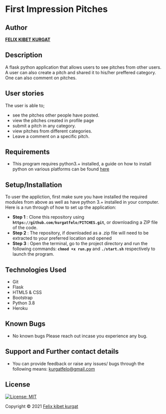 # First Impression Pitches

## Author

[**FELIX KIBET KURGAT**](https://github.com/kurgatfelo)

## Description

A flask python application that allows users to see pitches from other users. A user can also create a pitch and shared it to his/her preffered category. One can also comment on pitches.

## User stories

The user is able to; 

* see the pitches other people have posted.
* view the pitches created in profile page
* submit a pitch in any category.
* view pitches from different categories.
* Leave a comment on a specific pitch.

## Requirements

* This program requires python3.+ installed, a guide on how to install python on various platforms can be found [here](https://www.python.org/)

## Setup/Installation

To user the appliction, first make sure you have installed the required modules from above as well as have python 3.+ installed in your computer.
Here is a run through of how to set up the application:
* **Step 1** : Clone this repository using **`https://github.com/kurgatfelo/PITCHES.git`**, or downloading a ZIP file of the code.
* **Step 2** : The repository, if downloaded as a .zip file will need to be extracted to your preferred location and opened
* **Step 3** : Open the terminal, go to the project directory and run the following commands: **`chmod +x run.py`** and **`./start.sh`** respectively to launch the program.

## Technologies Used

* Git
* Flask
* HTML5 & CSS
* Bootstrap
* Python 3.8
* Heroku

## Known Bugs

* No known bugs
Please reach out incase you experience any bug.

## Support and Further contact details

* You can provide feedback or raise any issues/ bugs through the following means:
 kurgatfelo@gmail.com

## License

[![License: MIT](https://img.shields.io/badge/License-MIT-yellow.svg)](LICENSE)

Copyright © 2021  [Felix kibet kurgat](https://github.com/kurgatfelo/PITCHES.git)